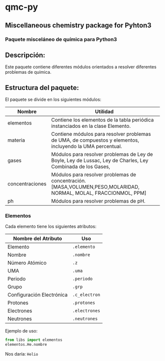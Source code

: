 # qmc-py

## Miscellaneous chemistry package for Pyhton3

### Paquete misceláneo de química para Python3

## Descripción:

Este paquete contiene diferentes módulos orientados a resolver diferentes problemas de química.  

## Estructura del paquete:
El paquete se divide en los siguientes módulos:

| Nombre          | Utilidad                                                                                                         |
|-----------------|------------------------------------------------------------------------------------------------------------------|
| elementos       | Contiene los elementos de la tabla periódica instanciados en la clase Elemento.                                  |
| materia         | Contiene módulos para resolver problemas de UMA, de compuestos y elementos, incluyendo la UMA percentual.        |
| gases           | Módulos para resolver problemas de Ley de Boyle, Ley de Lussac, Ley de Charles, Ley Combinada de los Gases,      |
| concentraciones | Módulos para resolver problemas de concentración. [MASA,VOLUMEN,PESO,MOLARIDAD, NORMAL, MOLAL, FRACCIONMOL, PPM] |
| ph              | Módulos para resolver problemas de pH.                                                                           |

### Elementos

Cada elemento tiene los siguientes atributos:

| Nombre del Atributo       | Uso
|---------------------------|---------------------|
| Elemento                  | ```.elemento```     |
| Nombre                    | ```.nombre```       |
| Número Atómico            | ````.z````          |
| UMA                       | ````.uma````        |
| Periodo                   | ````.periodo````    |
| Grupo                     | ````.grp````        |
| Configuración Electrónica | ````.c_electron```` |
| Protones                  | ````.protones````   |
| Electrones                | ````.electrones```` |
| Neutrones                 | ```.neutrones```    |

Ejemplo de uso:

```python
from libs import elementos
elementos.He.nombre
```

Nos daría: ```Helio```
